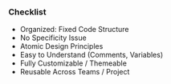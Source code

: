 ### Checklist

- Organized: Fixed Code Structure
- No Specificity Issue
- Atomic Design Principles
- Easy to Understand (Comments, Variables)
- Fully Customizable / Themeable
- Reusable Across Teams / Project
